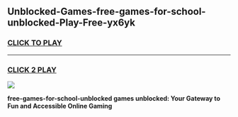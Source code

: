 
## Unblocked-Games-free-games-for-school-unblocked-Play-Free-yx6yk
<h3>
<a href="https://premium76.site?title=free-games-for-school-unblocked&ref=21A">CLICK TO PLAY</a></h3>
<hr>

<h3>
<a href="https://premium76.site?title=free-games-for-school-unblocked&ref=21A">CLICK 2 PLAY</a>
  
</h3>

<a href="https://premium76.site?title=free-games-for-school-unblocked&ref=21A"><img src="https://clearcache.store/games.png"></a>


**free-games-for-school-unblocked games unblocked: Your Gateway to Fun and Accessible Online Gaming**
